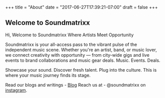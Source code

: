 +++
title = "About"
date = "2017-06-27T17:39:21-07:00"
draft = false
+++

## Welcome to Soundmatrixx

Hi,
Welcome to Soundmatrixx
Where Artists Meet Opportunity

Soundmatrixx is your all-access pass to the vibrant pulse of the independent music scene. Whether you're an artist, band, or music lover, we connect creativity with opportunity — from city-wide gigs and live events to brand collaborations and music gear deals.
Music. Events. Deals.

Showcase your sound. Discover fresh talent. Plug into the culture.
This is where your music journey finds its stage.

Read our blogs and writings - [Blog](https://soundmatrixx.blogspot.com/)
Reach us at - @soundmatrixx on [instagram](https://www.instagram.com/soundmatrixx/).
